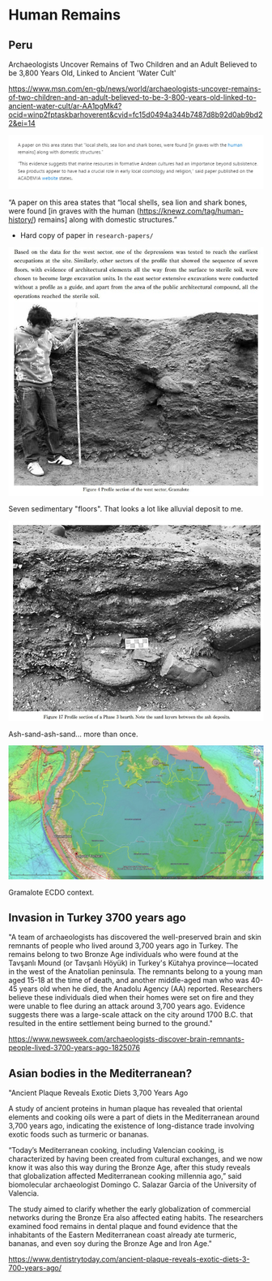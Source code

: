 # Human Remains

## Peru

Archaeologists Uncover Remains of Two Children and an Adult Believed to be 3,800 Years Old, Linked to Ancient 'Water Cult'

https://www.msn.com/en-gb/news/world/archaeologists-uncover-remains-of-two-children-and-an-adult-believed-to-be-3-800-years-old-linked-to-ancient-water-cult/ar-AA1pgMk4?ocid=winp2fptaskbarhoverent&cvid=fc15d0494a344b7487d8b92d0ab9bd22&ei=14

![peru remains](img/peru-remains.jpg "peru remains")

“A paper on this area states that “local shells, sea lion and shark bones, were found [in graves with the human (https://knewz.com/tag/human-history/) remains] along with domestic structures.”
- Hard copy of paper in `research-papers/`

![peru sediment](img/peru-sediment.jpg "peru sediment")

Seven sedimentary "floors". That looks a lot like alluvial deposit to me.

![peru sediment](img/peru-sediment2.jpg "peru sediment")

Ash-sand-ash-sand... more than once.

![gramalote](img/gramalote.jpg "gramalote")

Gramalote ECDO context.

## Invasion in Turkey 3700 years ago

"A team of archaeologists has discovered the well-preserved brain and skin remnants of people who lived around 3,700 years ago in Turkey. The remains belong to two Bronze Age individuals who were found at the Tavşanlı Mound (or Tavşanlı Höyük) in Turkey's Kütahya province—located in the west of the Anatolian peninsula. The remnants belong to a young man aged 15-18 at the time of death, and another middle-aged man who was 40-45 years old when he died, the Anadolu Agency (AA) reported. Researchers believe these individuals died when their homes were set on fire and they were unable to flee during an attack around 3,700 years ago. Evidence suggests there was a large-scale attack on the city around 1700 B.C. that resulted in the entire settlement being burned to the ground."

https://www.newsweek.com/archaeologists-discover-brain-remnants-people-lived-3700-years-ago-1825076

## Asian bodies in the Mediterranean?

"Ancient Plaque Reveals Exotic Diets 3,700 Years Ago 

A study of ancient proteins in human plaque has revealed that oriental elements and cooking oils were a part of diets in the Mediterranean around 3,700 years ago, indicating the existence of long-distance trade involving exotic foods such as turmeric or bananas.

“Today’s Mediterranean cooking, including Valencian cooking, is characterized by having been created from cultural exchanges, and we now know it was also this way during the Bronze Age, after this study reveals that globalization affected Mediterranean cooking millennia ago,” said biomolecular archaeologist Domingo C. Salazar Garcia of the University of Valencia.

The study aimed to clarify whether the early globalization of commercial networks during the Bronze Era also affected eating habits. The researchers examined food remains in dental plaque and found evidence that the inhabitants of the Eastern Mediterranean coast already ate turmeric, bananas, and even soy during the Bronze Age and Iron Age."

https://www.dentistrytoday.com/ancient-plaque-reveals-exotic-diets-3-700-years-ago/